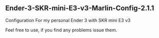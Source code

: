 ## Ender-3-SKR-mini-E3-v3-Marlin-Config-2.1.1

Configuration For my personal Ender 3 with SKR mini E3 v3

Feel free to use, if you find any problems issue them.
